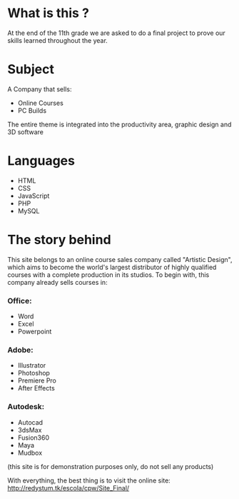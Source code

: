 # What is this ?
At the end of the 11th grade we are asked to do a final project to prove our skills learned throughout the year.

# Subject

A Company that sells:
 - Online Courses
 - PC Builds

The entire theme is integrated into the productivity area, graphic design and 3D software

# Languages
- HTML
- CSS
- JavaScript
- PHP
- MySQL

# The story behind
This site belongs to an online course sales company called "Artistic Design", which aims to become the world's largest distributor of highly qualified courses with a complete production in its studios.
To begin with, this company already sells courses in:
### Office:
- Word
- Excel
- Powerpoint
### Adobe:
-  Illustrator
-  Photoshop
-  Premiere Pro
-  After Effects
### Autodesk:
-  Autocad
- 3dsMax
- Fusion360
- Maya
- Mudbox

(this site is for demonstration purposes only, do not sell any products)


With everything, the best thing is to visit the online site: \
http://redystum.tk/escola/cpw/Site_Final/
